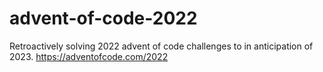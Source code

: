 # advent-of-code-2022
Retroactively solving 2022 advent of code challenges to in anticipation of 2023.
https://adventofcode.com/2022